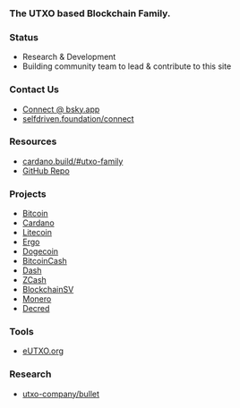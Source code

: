 ### The UTXO based Blockchain Family.

### Status
- Research & Development
- Building community team to lead & contribute to this site

### Contact Us
- [Connect @ bsky.app](https://bsky.app/profile/markbyers.selfdriven.social)
- [selfdriven.foundation/connect](https://selfdriven.foundation/connect)

### Resources
- [cardano.build/#utxo-family](https://cardano.build/#utxo-family)
- [GitHub Repo](https://github.com/selfdriven-foundation/utxo-family)

### Projects
- [Bitcoin](https://bitcoin.org)
- [Cardano](https://cardano.org)
- [Litecoin](https://litecoin.org)
- [Ergo](https://ergoplatform.org)
- [Dogecoin](https://dogecoin.com)
- [BitcoinCash](https://bitcoincash.org)
- [Dash](https://www.dash.org)
- [ZCash](https://z.cash)
- [BlockchainSV](https://bitcoinsv.com)
- [Monero](https://www.getmonero.org)
- [Decred](https://decred.org)


### Tools
- [eUTXO.org](https://eutxo.org)

### Research
- [utxo-company/bullet](https://github.com/utxo-company/bullet/blob/main/paper/bullet.pdf)
